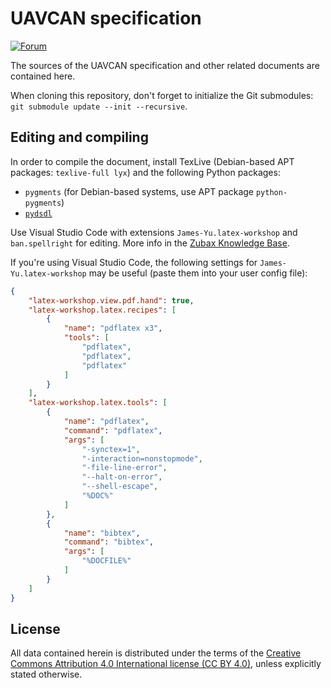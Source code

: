 # UAVCAN specification

[![Forum](https://img.shields.io/discourse/https/forum.uavcan.org/users.svg)](https://forum.uavcan.org)

The sources of the UAVCAN specification and other related documents are contained here.

When cloning this repository, don't forget to initialize the Git submodules:
`git submodule update --init --recursive`.

## Editing and compiling

In order to compile the document, install TexLive (Debian-based APT packages: `texlive-full lyx`)
and the following Python packages:

- `pygments` (for Debian-based systems, use APT package `python-pygments`)
- [`pydsdl`](https://github.com/UAVCAN/pydsdl)

Use Visual Studio Code with extensions `James-Yu.latex-workshop` and `ban.spellright` for editing.
More info in the [Zubax Knowledge Base](https://kb.zubax.com/x/IYEh).

If you're using Visual Studio Code, the following settings for `James-Yu.latex-workshop` may be useful
(paste them into your user config file):

```json
{
    "latex-workshop.view.pdf.hand": true,
    "latex-workshop.latex.recipes": [
        {
            "name": "pdflatex x3",
            "tools": [
                "pdflatex",
                "pdflatex",
                "pdflatex"
            ]
        }
    ],
    "latex-workshop.latex.tools": [
        {
            "name": "pdflatex",
            "command": "pdflatex",
            "args": [
                "-synctex=1",
                "-interaction=nonstopmode",
                "-file-line-error",
                "--halt-on-error",
                "--shell-escape",
                "%DOC%"
            ]
        },
        {
            "name": "bibtex",
            "command": "bibtex",
            "args": [
                "%DOCFILE%"
            ]
        }
    ]
}
```

## License

All data contained herein is distributed under the terms of the
[Creative Commons Attribution 4.0 International license (CC BY 4.0)](https://creativecommons.org/licenses/by/4.0/),
unless explicitly stated otherwise.
